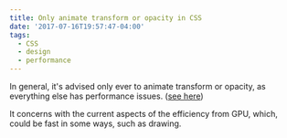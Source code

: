 ```yaml
---
title: Only animate transform or opacity in CSS
date: '2017-07-16T19:57:47-04:00'
tags:
  - CSS
  - design
  - performance
---
```

In general, it's advised only ever to animate transform or opacity, as everything else has performance issues. ([see here](https://blogs.adobe.com/webplatform/2014/03/18/css-animations-and-transitions-performance/)) 

It concerns with the current aspects of the efficiency from GPU, which, could be fast in some ways, such as drawing.


​

